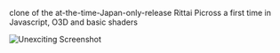 clone of the at-the-time-Japan-only-release Rittai Picross
a first time in Javascript, O3D and basic shaders

![Unexciting Screenshot](Rittai-Picross/readme.jpg "Unexciting Screenshot")